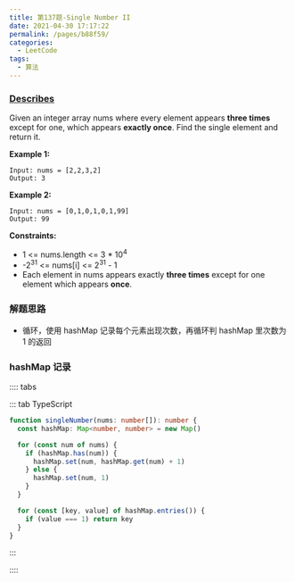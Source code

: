 ```yaml
---
title: 第137题-Single Number II
date: 2021-04-30 17:17:22
permalink: /pages/b88f59/
categories:
  - LeetCode
tags:
  - 算法
---
```


### [Describes](https://leetcode-cn.com/problems/single-number-ii/)

Given an integer array <span class="span-shadow">nums</span> where every element appears **three times** except for one, which appears **exactly once**. Find the single element and return it.

<!-- more -->

**Example 1:**

```
Input: nums = [2,2,3,2]
Output: 3
```

**Example 2:**

```
Input: nums = [0,1,0,1,0,1,99]
Output: 99
```

**Constraints:**

- <span class="span-shadow">1 <= nums.length <= 3 \* 10<sup>4</sup></span>
- <span class="span-shadow">-2<sup>31</sup> <= nums[i] <= 2<sup>31</sup> - 1</span>
- Each element in <span class="span-shadow">nums</span> appears exactly **three times** except for one element which appears **once**.

### 解题思路

- 循环，使用 <span class="span-shadow">hashMap</span> 记录每个元素出现次数，再循环判 <span class="span-shadow">hashMap</span> 里次数为 1 的返回

### hashMap 记录

:::: tabs

::: tab TypeScript

```TypeScript
function singleNumber(nums: number[]): number {
  const hashMap: Map<number, number> = new Map()

  for (const num of nums) {
    if (hashMap.has(num)) {
      hashMap.set(num, hashMap.get(num) + 1)
    } else {
      hashMap.set(num, 1)
    }
  }

  for (const [key, value] of hashMap.entries()) {
    if (value === 1) return key
  }
}
```

:::

::::

